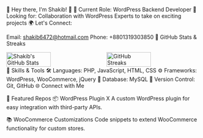🚀 Hey there, I'm Shakib! 👋
🔭 Current Role: WordPress Backend Developer
🎯 Looking for: Collaboration with WordPress Experts to take on exciting projects
🌍 Let's Connect:

Email: shakib6472@hotmail.com
Phone: +8801319303850
🌟 GitHub Stats & Streaks
<div style="display: flex; justify-content: space-between; align-items: top;"> <img src="https://github-readme-stats.vercel.app/api?username=shakib6472&show_icons=true&theme=radical" alt="Shakib's GitHub Stats" width="48%" /> <img src="https://streak-stats.demolab.com?user=shakib6472&theme=radical" alt="GitHub Streaks" width="48%" /> </div>
💼 Skills & Tools
🛠 Languages: PHP, JavaScript, HTML, CSS
⚙️ Frameworks: WordPress, WooCommerce, jQuery
💾 Database: MySQL
🔧 Version Control: Git, GitHub
🌐 Connect with Me



🚀 Featured Repos
📦 WordPress Plugin X
A custom WordPress plugin for easy integration with third-party APIs.

📚 WooCommerce Customizations
Code snippets to extend WooCommerce functionality for custom stores.
